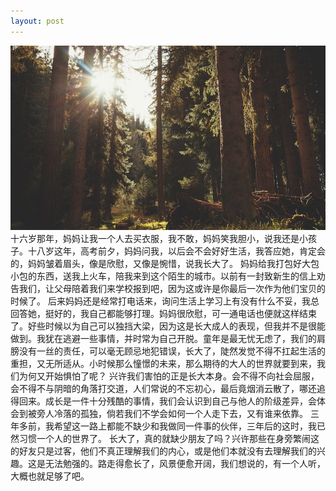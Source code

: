 ```yaml
---
layout: post
---
```

<img src="/images/fulls/02.jpg" class="fit image">
十六岁那年，妈妈让我一个人去买衣服，我不敢，妈妈笑我胆小，说我还是小孩子。十八岁这年，高考前夕，妈妈问我，以后会不会好好生活，我答应她，肯定会的，妈妈皱着眉头，像是欣慰，又像是惋惜，说我长大了。
妈妈给我打包好大包小包的东西，送我上火车，陪我来到这个陌生的城市。以前有一封致新生的信上劝告我们，让父母陪着我们来学校报到吧，因为这或许是你最后一次作为他们宝贝的时候了。
后来妈妈还是经常打电话来，询问生活上学习上有没有什么不妥，我总回答她，挺好的，我自己都能够打理。妈妈很欣慰，可一通电话也便就这样结束了。好些时候以为自己可以独挡大梁，因为这是长大成人的表现，但我并不是很能做到。我犹在逃避一些事情，并时常为自己开脱。童年是最无忧无虑了，我们的肩膀没有一丝的责任，可以毫无顾忌地犯错误，长大了，陡然发觉不得不扛起生活的重担，又无所适从。小时候那么憧憬的未来，那么期待的大人的世界就要到来，我们为何又开始惧怕了呢？
兴许我们害怕的正是长大本身。会不得不向社会屈服，会不得不与阴暗的角落打交道，人们常说的不忘初心，最后竟烟消云散了，哪还追得回来。成长是一件十分残酷的事情，我们会认识到自己与他人的阶级差异，会体会到被旁人冷落的孤独，倘若我们不学会如何一个人走下去，又有谁来依靠。
三年多前，我希望这一路上都能不缺少和我做同一件事的伙伴，三年后的这时，我已然习惯一个人的世界了。
长大了，真的就缺少朋友了吗？兴许那些在身旁繁闹这的好友只是过客，他们不真正理解我们的内心，或是他们本就没有去理解我们的兴趣。这是无法勉强的。路走得愈长了，风景便愈开阔，我们想说的，有一个人听，大概也就足够了吧。